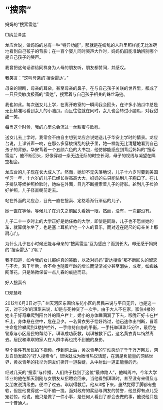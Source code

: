 # “搜索”

妈妈的“搜索雷达”

□纳兰泽芸

龙应台说，做妈妈的总有一种“特异功能”，那就是在纷乱的人群里照样能无比准确地看到自己孩子的背影；在一百个婴儿同时哭声大作时，妈妈仍旧能准确辨别哪个是自己孩子的哭声。

我曾把这句话讲给同样身为人母的朋友听，朋友都赞同，并感叹。

我笑言：“这叫母亲的‘搜索雷达’。”

母亲的眼睛，母亲的耳朵，甚至母亲的鼻子，在与自己孩子关联的世界里，都成了一只只灵敏度极高的“雷达”，搜索着与自己孩子相关的蛛丝马迹。

我也如此。每次送女儿上学，在离开教室的一瞬间我会回头，在许多小脑瓜中总是无比精准地看到女儿的小脑瓜。而且往往就在同时，女儿也会转过小脑瓜，对我甜甜一笑。

每当这个时候，我的心里总会流过一丝甜蜜与欣慰。

送女儿去上学时，我常会不由自主想到龙应台说她送儿子华安上学时的情景。龙应台说，上课铃声一响，在那么多穿梭纷乱的孩子里，她一样能无比清楚地看到自己孩子的背影。华安背着一个五颜六色的大书包，他仿佛能感应到背后妈妈的“搜索雷达”，他不断回头，好像穿越一条无边无际的时空长河，母子的视线与凝望在隔空相会。

龙应台的儿子现在长大成人了。然而，她却不无失落地说，儿子十六岁时要到美国学习一年，十六岁的儿子已经长得高高大大，妈妈的头只能贴到儿子胸口了。在儿子排队等候护照检验时，她站在外面，目光不断搜索着儿子的背影。轮到儿子检验好护照，儿子径直朝前走去。

站在外面的龙应台，目光一直在搜索、定格着渐行渐远的儿子。

她一直在等候，等候儿子在消失之前回头看她一眼，然而，没有，一次都没有。

儿子二十一岁时上的大学正好是她任教的大学，即使是同路，儿子也不愿坐她的车，就算偶尔坐了，也是塞上耳机听他一个人的音乐，而对近在咫尺的母亲关上那扇心门。

为什么儿子在小时候还能与母亲的“搜索雷达”互为感应？而到长大，却无感于妈妈的“搜索雷达”了呢？

我不知道，如今我的女儿那纯真的笑脸，以及对妈妈“雷达搜索”那不断回头的留恋与不舍，若干年后，会不会也随着年龄的增长而渐渐减少甚至消失，或者，如蜘蛛网落花，只是略微保留一点儿春的痕迹而已。

好人搜索令

□邓慧峰

2012年6月3日对于广州天河区东圃怡东苑小区的居民来说与平日无异，也是这一天，对于3岁的琪琪来说，却是与死神交了一次手。由于大人不在家，家住4楼的她出于好奇攀爬到阳台外的窗户栏上，娇小的身体瞬间漏了下去，喉咙正好卡在栏杆上，身体悬在空中，危在旦夕。一名黄衣男子恰好路过，他迅速作出判断，冒着生命危险攀爬到3楼护栏外，一手维持自身的平衡，一手托举琪琪15分钟，最后在警察与小区居民的帮助下，琪琪成功获救，琪琪被救下后，这名黄衣青年悄然离去。居民和琪琪的家人在人群中再也找不到他的身影。

整个事件有居民拍下视频，传到网上后，黄衣青年的举动感动了千千万万网友，网友自动发起的“好人搜索令”，很快就成为微博热议话题，在满是负能量的网络世界，黄衣青年的托举为网友们撕开一道裂缝，从中射出一道正能量的光。

经过几天的“搜索”与传播，人们终于找到了这位“最帅路人”，他叫周冲，今年大学毕业的他在那天刚刚与女朋友从招聘会回来，当他看到琪琪时，甚至没有来得及与女朋友说清缘由，便冲了过去。琪琪得救后，他从3楼下来，虽然觉得手脚都有些软，但是他觉得这一切不值一提。面对政府的奖励与网友的赞誉，他显得有点儿受宠若惊，他说，他只是做了一件小事，是任何人看到了都会去做的事，他说他只是一个普通人。